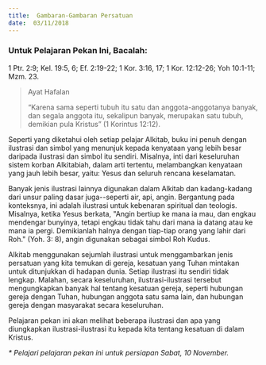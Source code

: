 ```yaml
---
title:  Gambaran-Gambaran Persatuan
date:  03/11/2018
---
```


### Untuk Pelajaran Pekan Ini, Bacalah:
1 Ptr. 2:9; Kel. 19:5, 6; Ef. 2:19-22; 1 Kor. 3:16, 17; 1 Kor. 12:12-26; Yoh 10:1-11; Mzm. 23.

> <p>Ayat Hafalan</p>
> “Karena sama seperti tubuh itu satu dan anggota-anggotanya banyak, dan segala anggota itu, sekalipun banyak, merupakan satu tubuh, demikian pula Kristus” (1 Korintus 12:12).

Seperti yang diketahui oleh setiap pelajar Alkitab, buku ini penuh dengan ilustrasi dan simbol yang menunjuk kepada kenyataan yang lebih besar daripada ilustrasi dan simbol itu sendiri. Misalnya, inti dari keseluruhan sistem korban Alkitabiah, dalam arti tertentu, melambangkan kenyataan yang jauh lebih besar, yaitu: Yesus dan seluruh rencana keselamatan.

Banyak jenis ilustrasi lainnya digunakan dalam Alkitab dan kadang-kadang dari unsur paling dasar juga--seperti air, api, angin. Bergantung pada konteksnya, ini adalah ilustrasi untuk kebenaran spiritual dan teologis. Misalnya, ketika Yesus berkata, "Angin bertiup ke mana ia mau, dan engkau mendengar bunyinya, tetapi engkau tidak tahu dari mana ia datang atau ke mana ia pergi. Demikianlah halnya dengan tiap-tiap orang yang lahir dari Roh." (Yoh. 3: 8), angin digunakan sebagai simbol Roh Kudus.

Alkitab menggunakan sejumlah ilustrasi untuk menggambarkan jenis persatuan yang kita temukan di gereja, kesatuan yang Tuhan mintakan untuk ditunjukkan di hadapan dunia. Setiap ilustrasi itu sendiri tidak lengkap. Malahan, secara keseluruhan, ilustrasi-ilustrasi tersebut mengungkapkan banyak hal tentang kesatuan gereja, seperti hubungan gereja dengan Tuhan, hubungan anggota satu sama lain, dan hubungan gereja dengan masyarakat secara keseluruhan.

Pelajaran pekan ini akan melihat beberapa ilustrasi dan apa yang diungkapkan ilustrasi-ilustrasi itu kepada kita tentang kesatuan di dalam Kristus.

_* Pelajari pelajaran pekan ini untuk persiapan Sabat, 10 November._